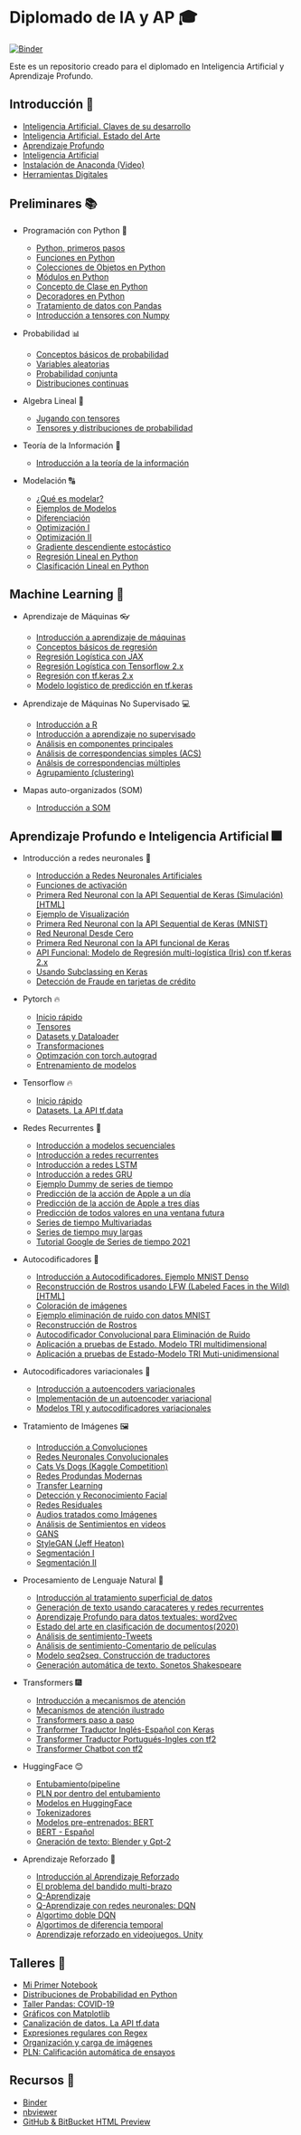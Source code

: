 # Diplomado de IA y AP :mortar_board:

[![Binder](https://mybinder.org/badge_logo.svg)](https://mybinder.org/v2/gh/AprendizajeProfundo/Diplomado/master?urlpath=lab)

Este es un repositorio creado para el diplomado en Inteligencia Artificial y Aprendizaje Profundo.

## Introducción :bookmark_tabs:
- [Inteligencia Artificial. Claves de su desarrollo](https://nbviewer.jupyter.org/github/AprendizajeProfundo/Diplomado/blob/master/Temas/M%C3%B3dulo%200-%20Sesi%C3%B3n%20inaugural/Cuadernos/ap_IA_Estado_Arte.ipynb)
- [Inteligencia Artificial. Estado del Arte](https://nbviewer.jupyter.org/github/AprendizajeProfundo/Diplomado/blob/master/Temas/M%C3%B3dulo%200-%20Sesi%C3%B3n%20inaugural/Cuadernos/Estado_del_Arte.ipynb)
- [Aprendizaje Profundo](https://nbviewer.jupyter.org/github/AprendizajeProfundo/Diplomado/blob/master/Temas/Módulo%200-%20Sesión%20inaugural/Cuadernos/SesionInaguralAP.ipynb)
- [Inteligencia Artificial](https://htmlpreview.github.io/?https://github.com/AprendizajeProfundo/Diplomado/blob/master/Temas/Módulo%200-%20Sesión%20inaugural/HTML/SesionInauguralIA.html)
- [Instalación de Anaconda (Video)](https://www.youtube.com/watch?v=tXekbwrgxL0)
- [Herramientas Digitales](https://nbviewer.jupyter.org/github/AprendizajeProfundo/Diplomado/blob/master/Temas/Módulo%202-%20Introducción%20a%20la%20programación/2.%20Desarrollo%20en%20la%20nube/Cuadernos/Herramientas_Digitales.ipynb#Contenido)


## Preliminares :books:

- Programación con Python :snake:
   - [Python, primeros pasos](https://nbviewer.jupyter.org/github/AprendizajeProfundo/Diplomado/blob/master/Temas/Módulo%202-%20Introducción%20a%20la%20programación/3.%20Programación%20en%20Python/Cuadernos/Intro_Python.ipynb)
   - [Funciones en Python](https://nbviewer.jupyter.org/github/AprendizajeProfundo/Diplomado/blob/master/Temas/M%C3%B3dulo%202-%20Introducci%C3%B3n%20a%20la%20programaci%C3%B3n/3.%20Programaci%C3%B3n%20en%20Python/Cuadernos/Funciones.ipynb)
   - [Colecciones de Objetos en Python](https://nbviewer.jupyter.org/github/AprendizajeProfundo/Diplomado/blob/master/Temas/M%C3%B3dulo%202-%20Introducci%C3%B3n%20a%20la%20programaci%C3%B3n/3.%20Programaci%C3%B3n%20en%20Python/Cuadernos/Colecciones.ipynb)
   - [Módulos en Python](https://nbviewer.jupyter.org/github/AprendizajeProfundo/Diplomado/blob/master/Temas/M%C3%B3dulo%202-%20Introducci%C3%B3n%20a%20la%20programaci%C3%B3n/3.%20Programaci%C3%B3n%20en%20Python/Cuadernos/Paquetes.ipynb)
   - [Concepto de Clase en Python](https://nbviewer.jupyter.org/github/AprendizajeProfundo/Diplomado/blob/master/Temas/Módulo%202-%20Introducción%20a%20la%20programación/3.%20Programación%20en%20Python/Cuadernos/Intro_Clases_Python.ipynb)
   - [Decoradores en Python](https://nbviewer.jupyter.org/github/AprendizajeProfundo/Diplomado/blob/master/Temas/M%C3%B3dulo%202-%20Introducci%C3%B3n%20a%20la%20programaci%C3%B3n/3.%20Programaci%C3%B3n%20en%20Python/Cuadernos/Decorators.ipynb)
   - [Tratamiento de datos con Pandas](https://nbviewer.jupyter.org/github/AprendizajeProfundo/Diplomado/blob/master/Temas/M%C3%B3dulo%2013-%20Talleres/Cuadernos/Taller_Pandas.ipynb)
   - [Introducción a tensores con Numpy](https://nbviewer.jupyter.org/github/AprendizajeProfundo/Diplomado/blob/master/Temas/Módulo%201-%20Matemáticas%20y%20Estadística/1.%20Matemáticas/Cuadernos/Intro_Tensores_I.ipynb)

- Probabilidad :bar_chart:
  - [Conceptos básicos de probabilidad](https://nbviewer.jupyter.org/github/AprendizajeProfundo/Diplomado/blob/master/Temas/Módulo%201-%20Matemáticas%20y%20Estadística/2.%20Estadísica%2C%20Teoría%20de%20la%20Decisión%20y%20Teoría%20de%20la%20información/Cuadernos/Prob_Conceptos_Basicos.ipynb)
  - [Variables aleatorias](https://nbviewer.jupyter.org/github/AprendizajeProfundo/Diplomado/blob/master/Temas/M%C3%B3dulo%201-%20Matem%C3%A1ticas%20y%20Estad%C3%ADstica/2.%20Estad%C3%ADsica%2C%20Teor%C3%ADa%20de%20la%20Decisi%C3%B3n%20y%20Teor%C3%ADa%20de%20la%20informaci%C3%B3n/Cuadernos/Prob_Variables_Aleatorias.ipynb)
  - [Probabilidad conjunta](https://nbviewer.jupyter.org/github/AprendizajeProfundo/Diplomado/blob/master/Temas/Módulo%201-%20Matemáticas%20y%20Estadística/2.%20Estadísica%2C%20Teoría%20de%20la%20Decisión%20y%20Teoría%20de%20la%20información/Cuadernos/Prob_Var_Prob_conjunta.ipynb)
  - [Distribuciones continuas](https://nbviewer.jupyter.org/github/AprendizajeProfundo/Diplomado/blob/master/Temas/M%C3%B3dulo%201-%20Matem%C3%A1ticas%20y%20Estad%C3%ADstica/2.%20Estad%C3%ADsica%2C%20Teor%C3%ADa%20de%20la%20Decisi%C3%B3n%20y%20Teor%C3%ADa%20de%20la%20informaci%C3%B3n/Cuadernos/Prob_Distribuciones_continuas.ipynb)

- Algebra Lineal :triangular_ruler:
   - [Jugando con tensores](https://nbviewer.jupyter.org/github/AprendizajeProfundo/Diplomado/blob/master/Temas/M%C3%B3dulo%201-%20Matem%C3%A1ticas%20y%20Estad%C3%ADstica/1.%20Matem%C3%A1ticas/Cuadernos/Intro_Tensores_II.ipynb)
   - [Tensores y distribuciones de probabilidad](https://nbviewer.jupyter.org/github/AprendizajeProfundo/Diplomado/blob/master/Temas/M%C3%B3dulo%201-%20Matem%C3%A1ticas%20y%20Estad%C3%ADstica/2.%20Estad%C3%ADsica%2C%20Teor%C3%ADa%20de%20la%20Decisi%C3%B3n%20y%20Teor%C3%ADa%20de%20la%20informaci%C3%B3n/Cuadernos/Tensor_Distribucion_Prob.ipynb)

- Teoría de la Información :newspaper:
  - [Introducción a la teoría de la información](https://nbviewer.jupyter.org/github/AprendizajeProfundo/Diplomado/blob/master/Temas/M%C3%B3dulo%201-%20Matem%C3%A1ticas%20y%20Estad%C3%ADstica/2.%20Estad%C3%ADsica%2C%20Teor%C3%ADa%20de%20la%20Decisi%C3%B3n%20y%20Teor%C3%ADa%20de%20la%20informaci%C3%B3n/Cuadernos/ti_Teoria_Informacion.ipynb)

 - Modelación :capital_abcd:
   - [¿Qué es modelar?](https://nbviewer.jupyter.org/github/AprendizajeProfundo/Diplomado/blob/master/Temas/M%C3%B3dulo%201-%20Matem%C3%A1ticas%20y%20Estad%C3%ADstica/1.%20Matem%C3%A1ticas/Cuadernos/mod_Modelamiento.ipynb)
   - [Ejemplos de Modelos](https://nbviewer.jupyter.org/github/AprendizajeProfundo/Diplomado/blob/master/Temas/M%C3%B3dulo%201-%20Matem%C3%A1ticas%20y%20Estad%C3%ADstica/1.%20Matem%C3%A1ticas/Cuadernos/mod_Ejemplo_Modelamiento.ipynb)
   - [Diferenciación](https://nbviewer.jupyter.org/github/AprendizajeProfundo/Diplomado/blob/master/Temas/Módulo%201-%20Matemáticas%20y%20Estadística/1.%20Matemáticas/Cuadernos/cal_derivadas.ipynb)
   - [Optimización I](https://nbviewer.jupyter.org/github/AprendizajeProfundo/Diplomado/blob/master/Temas/Módulo%201-%20Matemáticas%20y%20Estadística/1.%20Matemáticas/Cuadernos/Optimization_1.ipynb)
   - [Optimización II](https://nbviewer.jupyter.org/github/AprendizajeProfundo/Diplomado/blob/master/Temas/Módulo%201-%20Matemáticas%20y%20Estadística/1.%20Matemáticas/Cuadernos/Optimization_2.ipynb)
   - [Gradiente descendiente estocástico](https://nbviewer.org/github/AprendizajeProfundo/Diplomado/blob/master/Temas/M%C3%B3dulo%201-%20Matem%C3%A1ticas%20y%20Estad%C3%ADstica/1.%20Matem%C3%A1ticas/Cuadernos/am-sdg.ipynb)
   - [Regresión Lineal en Python](https://nbviewer.jupyter.org/github/AprendizajeProfundo/Diplomado/blob/master/Temas/M%C3%B3dulo%201-%20Matem%C3%A1ticas%20y%20Estad%C3%ADstica/2.%20Estad%C3%ADsica%2C%20Teor%C3%ADa%20de%20la%20Decisi%C3%B3n%20y%20Teor%C3%ADa%20de%20la%20informaci%C3%B3n/Cuadernos/Regresi%C3%B3n-Lineal-Pyton.ipynb)
   - [Clasificación Lineal en Python](https://nbviewer.jupyter.org/github/AprendizajeProfundo/Diplomado/blob/master/Temas/M%C3%B3dulo%203-%20Introducci%C3%B3n%20al%20aprendizaje%20de%20m%C3%A1quinas/1.%20Introducci%C3%B3n%20a%20IA/Cuadernos/Clasificacion_Lineal.ipynb)
  

## Machine Learning :robot:

- Aprendizaje de Máquinas :eyeglasses:

  - [Introducción a aprendizaje de máquinas](https://nbviewer.jupyter.org/github/AprendizajeProfundo/Diplomado/blob/master/Temas/Módulo%203-%20Introducción%20al%20aprendizaje%20de%20máquinas/1.%20Introducción%20a%20IA/Cuadernos/am_intro_aprendizaje_maquinas.ipynb)
  - [Conceptos básicos de regresión](https://nbviewer.jupyter.org/github/AprendizajeProfundo/Diplomado/blob/master/Temas/Módulo%201-%20Matemáticas%20y%20Estadística/2.%20Estadísica%2C%20Teoría%20de%20la%20Decisión%20y%20Teoría%20de%20la%20información/Cuadernos/am_intro_regresion.ipynb)
  - [Regresión Logística con JAX](https://nbviewer.jupyter.org/github/AprendizajeProfundo/Diplomado/blob/master/Temas/Módulo%203-%20Introducción%20al%20aprendizaje%20de%20máquinas/1.%20Introducción%20a%20IA/Cuadernos/am_Regresion_logistica_JAX.ipynb)
  - [Regresión Logística con Tensorflow 2.x](https://nbviewer.jupyter.org/github/AprendizajeProfundo/Diplomado/blob/master/Temas/Módulo%203-%20Introducción%20al%20aprendizaje%20de%20máquinas/1.%20Introducción%20a%20IA/Cuadernos/am_Regresion_Logistica_Tensorflow.ipynb)
  - [Regresión con tf.keras 2.x](https://nbviewer.jupyter.org/github/AprendizajeProfundo/Diplomado/blob/master/Temas/Módulo%203-%20Introducción%20al%20aprendizaje%20de%20máquinas/1.%20Introducción%20a%20IA/Cuadernos/am_regresion_Keras.ipynb)
  - [Modelo logístico de predicción en tf.keras](https://nbviewer.jupyter.org/github/AprendizajeProfundo/Diplomado/blob/master/Temas/Módulo%203-%20Introducción%20al%20aprendizaje%20de%20máquinas/1.%20Introducción%20a%20IA/Cuadernos/am-logistico-keras-cancer.ipynb)

- Aprendizaje de Máquinas No Supervisado :computer:
   - [Introducción a R](https://nbviewer.jupyter.org/github/AprendizajeProfundo/Diplomado/blob/master/Temas/M%C3%B3dulo%2014-%20Aprendizaje%20no%20Supervisado/Cuadernos/BreveIntroduccion2R.ipynb)
   - [Introducción a aprendizaje no supervisado](https://nbviewer.jupyter.org/github/AprendizajeProfundo/Diplomado/blob/master/Temas/M%C3%B3dulo%2014-%20Aprendizaje%20no%20Supervisado/Cuadernos/AprendizajeNoSupervisado.ipynb)
   - [Análisis en componentes principales](https://nbviewer.jupyter.org/github/AprendizajeProfundo/Diplomado/blob/master/Temas/M%C3%B3dulo%2014-%20Aprendizaje%20no%20Supervisado/Cuadernos/ACP.ipynb)
   - [Análisis de correspondencias simples (ACS)](https://nbviewer.jupyter.org/github/AprendizajeProfundo/Diplomado/blob/master/Temas/M%C3%B3dulo%2014-%20Aprendizaje%20no%20Supervisado/Cuadernos/ACS.ipynb)
   - [Análsis de correspondencias múltiples](https://nbviewer.jupyter.org/github/AprendizajeProfundo/Diplomado/blob/master/Temas/M%C3%B3dulo%2014-%20Aprendizaje%20no%20Supervisado/Cuadernos/ACM.ipynb)
   - [Agrupamiento (clustering)](https://nbviewer.jupyter.org/github/AprendizajeProfundo/Diplomado/blob/master/Temas/M%C3%B3dulo%2014-%20Aprendizaje%20no%20Supervisado/Cuadernos/Agrupamiento.ipynb)

- Mapas auto-organizados (SOM) 
  - [Introducción a SOM](https://nbviewer.jupyter.org/github/AprendizajeProfundo/Diplomado/blob/master/Temas/Módulo%2011-%20Mapas%20Auto%20Organizados/Cuadernos/som_Introduccion.ipynb)

## Aprendizaje Profundo e Inteligencia Artificial :fireworks:

- Introducción a redes neuronales :brain:
   - [Introducción a Redes Neuronales Artificiales](https://nbviewer.jupyter.org/github/AprendizajeProfundo/Diplomado/blob/master/Temas/Módulo%204-%20Introducción%20a%20las%20redes%20neuronales/Cuadernos/am_Intro_RNA.ipynb)
   - [Funciones de activación](https://nbviewer.org/github/AprendizajeProfundo/Diplomado/blob/master/Temas/M%C3%B3dulo%204-%20Introducci%C3%B3n%20a%20las%20redes%20neuronales/Cuadernos/Activation_Functions.ipynb)
   - [Primera Red Neuronal con la API Sequential de Keras (Simulación)](https://nbviewer.jupyter.org/github/AprendizajeProfundo/Diplomado/blob/master/Temas/M%C3%B3dulo%204-%20Introducci%C3%B3n%20a%20las%20redes%20neuronales/Cuadernos/Hello_World_ML.ipynb)
[[HTML]](https://htmlpreview.github.io/?https://github.com/AprendizajeProfundo/Diplomado/blob/master/Temas/M%C3%B3dulo%204-%20Introducci%C3%B3n%20a%20las%20redes%20neuronales/Cuadernos/Hello_World_ML.html)
   - [Ejemplo de Visualización](https://nbviewer.jupyter.org/github/AprendizajeProfundo/Diplomado/blob/master/Temas/M%C3%B3dulo%204-%20Introducci%C3%B3n%20a%20las%20redes%20neuronales/Cuadernos/NN_Animation.ipynb)
   - [Primera Red Neuronal con la API Sequential de Keras (MNIST)](https://nbviewer.jupyter.org/github/AprendizajeProfundo/Diplomado/blob/master/Temas/M%C3%B3dulo%204-%20Introducci%C3%B3n%20a%20las%20redes%20neuronales/Cuadernos/Intro_Keras_Sequential.ipynb)
   - [Red Neuronal Desde Cero](https://nbviewer.jupyter.org/github/AprendizajeProfundo/Diplomado/blob/master/Temas/M%C3%B3dulo%204-%20Introducci%C3%B3n%20a%20las%20redes%20neuronales/Cuadernos/am_Red_De_Cero.ipynb)
  - [Primera Red Neuronal con la API funcional de Keras](https://nbviewer.jupyter.org/github/AprendizajeProfundo/Diplomado/blob/master/Temas/M%C3%B3dulo%204-%20Introducci%C3%B3n%20a%20las%20redes%20neuronales/Cuadernos/Intro_Keras_Functional.ipynb)
  - [API Funcional: Modelo de Regresión multi-logística (Iris) con tf.keras 2.x](https://nbviewer.jupyter.org/github/AprendizajeProfundo/Diplomado/blob/master/Temas/Módulo%203-%20Introducción%20al%20aprendizaje%20de%20máquinas/1.%20Introducción%20a%20IA/Cuadernos/am-softmax-keras-iris.ipynb)
  - [Usando Subclassing en Keras](https://nbviewer.jupyter.org/github/AprendizajeProfundo/Diplomado/blob/master/Temas/Módulo%203-%20Introducción%20al%20aprendizaje%20de%20máquinas/1.%20Introducción%20a%20IA/Cuadernos/am-subclassing-iris.ipynb)
  - [Detección de Fraude en tarjetas de crédito](https://nbviewer.jupyter.org/github/AprendizajeProfundo/Diplomado/blob/master/Temas/Módulo%203-%20Introducción%20al%20aprendizaje%20de%20máquinas/1.%20Introducción%20a%20IA/Cuadernos/am-fraudes_datos_desbalanceados.ipynb)

- Pytorch :fire:
   - [Inicio rápido](https://nbviewer.jupyter.org/github/AprendizajeProfundo/Diplomado/blob/master/Temas/M%C3%B3dulo%2015-%20Pytorch/Cuadernos/Pythorch_01.ipynb)
   - [Tensores](https://nbviewer.jupyter.org/github/AprendizajeProfundo/Diplomado/blob/master/Temas/M%C3%B3dulo%2015-%20Pytorch/Cuadernos/Pythorch_02.ipynb)
   - [Datasets y Dataloader](https://nbviewer.jupyter.org/github/AprendizajeProfundo/Diplomado/blob/master/Temas/M%C3%B3dulo%2015-%20Pytorch/Cuadernos/Pythorch_03.ipynb)
   - [Transformaciones](https://nbviewer.jupyter.org/github/AprendizajeProfundo/Diplomado/blob/master/Temas/M%C3%B3dulo%2015-%20Pytorch/Cuadernos/Pythorch_04.ipynb)
   - [Optimzación con torch.autograd](https://nbviewer.jupyter.org/github/AprendizajeProfundo/Diplomado/blob/master/Temas/M%C3%B3dulo%2015-%20Pytorch/Cuadernos/Pythorch_05.ipynb)
   - [Entrenamiento de modelos](https://nbviewer.jupyter.org/github/AprendizajeProfundo/Diplomado/blob/master/Temas/M%C3%B3dulo%2015-%20Pytorch/Cuadernos/Pythorch_06.ipynb)

- Tensorflow :fire:
   - [Inicio rápido](https://nbviewer.org/github/AprendizajeProfundo/Diplomado/blob/master/Temas/M%C3%B3dulo-16%20Tensorflow/Caudernos/Tensorflow-01.ipynb)
   - [Datasets. La API tf.data](https://nbviewer.org/github/AprendizajeProfundo/Diplomado/blob/master/Temas/M%C3%B3dulo%2013-%20Talleres/Cuadernos/La%20API%20tf.data.ipynb)
   
- Redes Recurrentes :repeat:
  - [Introducción a modelos secuenciales](https://nbviewer.jupyter.org/github/AprendizajeProfundo/Diplomado/blob/master/Temas/M%C3%B3dulo%205-%20Redes%20recurrentes/Cuadernos/rnr_Modelos_secuenciales.ipynb)
  - [Introducción a redes recurrentes](https://nbviewer.jupyter.org/github/AprendizajeProfundo/Diplomado/blob/master/Temas/M%C3%B3dulo%205-%20Redes%20recurrentes/Cuadernos/rnn_Intro_Redes_Recurrentes.ipynb)
  - [Introducción a redes LSTM](https://nbviewer.jupyter.org/github/AprendizajeProfundo/Diplomado/blob/master/Temas/M%C3%B3dulo%205-%20Redes%20recurrentes/Cuadernos/rnr_LSTM_Intro.ipynb)
  - [Introducción a redes GRU](https://nbviewer.jupyter.org/github/AprendizajeProfundo/Diplomado/blob/master/Temas/M%C3%B3dulo%205-%20Redes%20recurrentes/Cuadernos/rnr_GRU_Intro.ipynb)
  - [Ejemplo Dummy de series de tiempo](https://nbviewer.jupyter.org/github/AprendizajeProfundo/Diplomado/blob/master/Temas/M%C3%B3dulo%205-%20Redes%20recurrentes/Cuadernos/rnr_Times_series_Intro-lstm.ipynb)
  - [Predicción de la acción de Apple a un día](https://nbviewer.jupyter.org/github/AprendizajeProfundo/Diplomado/blob/master/Temas/M%C3%B3dulo%205-%20Redes%20recurrentes/Cuadernos/rnr_accion_Apple_Prediccion_un_dia-dropout.ipynb)
  - [Predicción de la acción de Apple a tres días](https://nbviewer.jupyter.org/github/AprendizajeProfundo/Diplomado/blob/master/Temas/M%C3%B3dulo%205-%20Redes%20recurrentes/Cuadernos/rnr_accion_Apple_Prediccion_tres_dias-dropout-.ipynb)
  - [Predicción de todos valores en una ventana futura](https://nbviewer.jupyter.org/github/AprendizajeProfundo/Diplomado/blob/master/Temas/M%C3%B3dulo%205-%20Redes%20recurrentes/Cuadernos/rnr_accion_Apple_Prediccion_tres_dias-multiple-.ipynb)
  - [Series de tiempo  Multivariadas](https://nbviewer.jupyter.org/github/AprendizajeProfundo/Diplomado/blob/master/Temas/Módulo%205-%20Redes%20recurrentes/Cuadernos/rnrTimes_series_Multivariate.ipynb)
  - [Series de tiempo  muy largas](https://nbviewer.jupyter.org/github/AprendizajeProfundo/Diplomado/blob/master/Temas/Módulo%205-%20Redes%20recurrentes/Cuadernos/rnr_Long_Time_series.ipynb)
  - [Tutorial Google de Series de tiempo 2021](https://nbviewer.jupyter.org/github/AprendizajeProfundo/Diplomado/blob/master/Temas/M%C3%B3dulo%205-%20Redes%20recurrentes/Cuadernos/rnr_google_time_series.ipynb)

- Autocodificadores :large_orange_diamond:
  - [Introducción a Autocodificadores. Ejemplo MNIST Denso](https://nbviewer.jupyter.org/github/AprendizajeProfundo/Diplomado/blob/master/Temas/Módulo%206-%20Autocodificadores/1.%20Autocodificadores%20generales/Cuadernos/ae_Example_Dense_mnist.ipynb)
  - [Reconstrucción de Rostros usando LFW (Labeled Faces in the Wild)](https://nbviewer.jupyter.org/github/AprendizajeProfundo/Diplomado/blob/master/Temas/M%C3%B3dulo%206-%20Autocodificadores/1.%20Autocodificadores%20generales/Cuadernos/ae_Example_Dense_Face_Recover.ipynb)
[[HTML]](https://htmlpreview.github.io/?https://github.com/AprendizajeProfundo/Diplomado/blob/master/Temas/M%C3%B3dulo%206-%20Autocodificadores/1.%20Autocodificadores%20generales/Cuadernos/ae_Example_Dense_Face_Recover.html)
  - [Coloración de imágenes](https://nbviewer.jupyter.org/github/AprendizajeProfundo/Diplomado/blob/master/Temas/Módulo%206-%20Autocodificadores/1.%20Autocodificadores%20generales/Cuadernos/ae_Autoencoder_Colorizing.ipynb)
  - [Ejemplo eliminación de ruido con datos MNIST](https://nbviewer.jupyter.org/github/AprendizajeProfundo/Diplomado/blob/master/Temas/M%C3%B3dulo%206-%20Autocodificadores/1.%20Autocodificadores%20generales/Cuadernos/ae_Eliminacion_ruido_MNIST.ipynb)
  - [Reconstrucción de Rostros](https://nbviewer.jupyter.org/github/AprendizajeProfundo/Diplomado/blob/master/Temas/M%C3%B3dulo%206-%20Autocodificadores/1.%20Autocodificadores%20generales/Cuadernos/ae_Example_Dense_Face_Recover.ipynb)
  - [Autocodificador Convolucional para Eliminación de Ruido](https://nbviewer.jupyter.org/github/AprendizajeProfundo/Diplomado/blob/master/Temas/M%C3%B3dulo%206-%20Autocodificadores/1.%20Autocodificadores%20generales/Cuadernos/Noise_Elimination_Conv.ipynb)
  - [Aplicación a pruebas de Estado. Modelo TRI multidimensional](https://nbviewer.jupyter.org/github/AprendizajeProfundo/Diplomado/blob/master/Temas/Módulo%206-%20Autocodificadores/1.%20Autocodificadores%20generales/Cuadernos/ae_Autoencoder_Exam.ipynb)
  - [Aplicación a pruebas de Estado-Modelo TRI Muti-unidimensional](https://nbviewer.jupyter.org/github/AprendizajeProfundo/Diplomado/blob/master/Temas/Módulo%206-%20Autocodificadores/1.%20Autocodificadores%20generales/Cuadernos/ae_Autoencoder_Exam-multi_uni.ipynb)

- Autocodificadores variacionales :large_blue_diamond:
  - [Introducción a autoencoders variacionales](https://nbviewer.jupyter.org/github/AprendizajeProfundo/Diplomado/blob/master/Temas/Módulo%206-%20Autocodificadores/2.%20Autocodificadores%20variacionales/Cuadernos/VAE_Introduction.ipynb)
  - [Implementación  de un autoencoder variacional](https://nbviewer.jupyter.org/github/AprendizajeProfundo/Diplomado/blob/master/Temas/Módulo%206-%20Autocodificadores/2.%20Autocodificadores%20variacionales/Cuadernos/VAE_Example_Dense_mnist.ipynb)
  - [Modelos TRI y autocodificadores variacionales](https://nbviewer.jupyter.org/github/AprendizajeProfundo/Diplomado/blob/master/Temas/Módulo%206-%20Autocodificadores/2.%20Autocodificadores%20variacionales/Cuadernos/VAI_Introduction-TRI.ipynb)

- Tratamiento de Imágenes :framed_picture:
  - [Introducción a Convoluciones](https://nbviewer.jupyter.org/github/AprendizajeProfundo/Diplomado/blob/master/Temas/Módulo%207-%20Aprendizaje%20Profundo%20I/3.%20Tratamiendo%20de%20imágenes/Cuadernos/ti_convoluciones.ipynb)
  - [Redes Neuronales Convolucionales](https://nbviewer.jupyter.org/github/AprendizajeProfundo/Diplomado/blob/master/Temas/Módulo%207-%20Aprendizaje%20Profundo%20I/3.%20Tratamiendo%20de%20imágenes/Cuadernos/ti_cnn.ipynb)
  - [Cats Vs Dogs (Kaggle Competition)](https://nbviewer.jupyter.org/github/AprendizajeProfundo/Diplomado/blob/master/Temas/M%C3%B3dulo%207-%20Aprendizaje%20Profundo%20I/3.%20Tratamiendo%20de%20im%C3%A1genes/Cuadernos/ti_Cat_Dog_Kaggle.ipynb)
  - [Redes Produndas Modernas](https://nbviewer.jupyter.org/github/AprendizajeProfundo/Diplomado/blob/master/Temas/M%C3%B3dulo%207-%20Aprendizaje%20Profundo%20I/2.%20Redes%20profundas/tl_redes_modernas.ipynb)
  - [Transfer Learning](https://nbviewer.jupyter.org/github/AprendizajeProfundo/Diplomado/blob/master/Temas/M%C3%B3dulo%207-%20Aprendizaje%20Profundo%20I/2.%20Redes%20profundas/tl_transfer_learning.ipynb)
  - [Detección y Reconocimiento Facial](https://nbviewer.jupyter.org/github/AprendizajeProfundo/Diplomado/blob/master/Temas/M%C3%B3dulo%207-%20Aprendizaje%20Profundo%20I/2.%20Redes%20profundas/tl_deteccion_reconocimiento_facial.ipynb)
  - [Redes Residuales](https://nbviewer.jupyter.org/github/AprendizajeProfundo/Ciencia-de-Datos/blob/f871b4cc0b925431fd772026561ab6550652a3f5/Cuadernos/ResNet.ipynb)
  - [Audios tratados como Imágenes](https://nbviewer.jupyter.org/github/AprendizajeProfundo/Diplomado/blob/master/Temas/Módulo%207-%20Aprendizaje%20Profundo%20I/3.%20Tratamiendo%20de%20imágenes/Cuadernos/ti_Audio.ipynb)
  - [Análisis de Sentimientos en videos](https://drive.google.com/file/d/1IYUphobzz-ai7bvRA144REq9inW7d4q5/view?usp=sharing)
  - [GANS](https://nbviewer.jupyter.org/github/AprendizajeProfundo/Ciencia-de-Datos/blob/f871b4cc0b925431fd772026561ab6550652a3f5/Cuadernos/GAN.ipynb)
  - [StyleGAN (Jeff Heaton)](https://github.com/jeffheaton/t81_558_deep_learning/blob/master/t81_558_class_07_3_style_gan.ipynb)
  - [Segmentación I](https://colab.research.google.com/drive/1AmaRGcvXE5cC4pCAtAAEy7W7bvRJnFKX?authuser=1)
  - [Segmentación II](https://colab.research.google.com/drive/1V_S9RygDS0kk7hxyVg0_6rQhk4Seqd1F?usp=sharing)

- Procesamiento de Lenguaje Natural :abcd:
  - [Introducción al tratamiento superficial de datos](https://nbviewer.jupyter.org/github/AprendizajeProfundo/Diplomado/blob/master/Temas/Módulo%208-%20Aprendizaje%20Profundo%20II/1.%20Procesamiento%20de%20Lenguaje%20natural/Cuadernos/nlp_Introduccion.ipynb)
  - [Generación de texto usando caracateres y redes recurrentes](https://nbviewer.jupyter.org/github/AprendizajeProfundo/Diplomado/blob/master/Temas/Módulo%208-%20Aprendizaje%20Profundo%20II/1.%20Procesamiento%20de%20Lenguaje%20natural/Cuadernos/nlp_Char_generator_RNN.ipynb)
  - [Aprendizaje Profundo para datos textuales: word2vec](https://nbviewer.jupyter.org/github/AprendizajeProfundo/Diplomado/blob/master/Temas/Módulo%208-%20Aprendizaje%20Profundo%20II/1.%20Procesamiento%20de%20Lenguaje%20natural/Cuadernos/nlp_word2vec.ipynb)
  - [Estado del arte en clasificación de documentos(2020)](https://nbviewer.jupyter.org/github/AprendizajeProfundo/Diplomado/blob/master/Temas/Módulo%208-%20Aprendizaje%20Profundo%20II/1.%20Procesamiento%20de%20Lenguaje%20natural/Cuadernos/nlp_Clustering_docs.ipynb)
  - [Análisis de sentimiento-Tweets](https://nbviewer.jupyter.org/github/AprendizajeProfundo/Diplomado/blob/master/Temas/Módulo%208-%20Aprendizaje%20Profundo%20II/1.%20Procesamiento%20de%20Lenguaje%20natural/Cuadernos/nlp_Sentiment%20Analysis.ipynb)
  - [Análisis de sentimiento-Comentario de películas](https://nbviewer.jupyter.org/github/AprendizajeProfundo/Diplomado/blob/master/Temas/Módulo%208-%20Aprendizaje%20Profundo%20II/1.%20Procesamiento%20de%20Lenguaje%20natural/Cuadernos/nlp_IBDM_Reviews.ipynb)
  - [Modelo seq2seq. Construcción de traductores](https://nbviewer.jupyter.org/github/AprendizajeProfundo/Diplomado/blob/master/Temas/Módulo%208-%20Aprendizaje%20Profundo%20II/1.%20Procesamiento%20de%20Lenguaje%20natural/Cuadernos/nlp_seq2seq_traductor.ipynb)
  - [Generación automática de texto. Sonetos Shakespeare](https://nbviewer.jupyter.org/github/AprendizajeProfundo/Diplomado/blob/master/Temas/Módulo%208-%20Aprendizaje%20Profundo%20II/1.%20Procesamiento%20de%20Lenguaje%20natural/Cuadernos/nlp_Shakespeare.ipynb)

- Transformers :fireworks:
  - [Introducción a mecanismos de atención](https://nbviewer.jupyter.org/github/AprendizajeProfundo/Diplomado/blob/master/Temas/M%C3%B3dulo%208-%20Aprendizaje%20Profundo%20II/2.%20Transformers/Cuadernos/tr_Mecanismos_Atencion.ipynb)
  - [Mecanismos de atención ilustrado](https://nbviewer.jupyter.org/github/AprendizajeProfundo/Diplomado/blob/master/Temas/M%C3%B3dulo%208-%20Aprendizaje%20Profundo%20II/1.%20Procesamiento%20de%20Lenguaje%20natural/Cuadernos/nlp_Atencion_Ilustrado.ipynb)
  - [Transformers paso a paso](https://nbviewer.jupyter.org/github/AprendizajeProfundo/Diplomado/blob/master/Temas/Módulo%208-%20Aprendizaje%20Profundo%20II/2.%20Transformers/Cuadernos/trTransformers_paso_a_paso.ipynb)
  - [Tranformer Traductor Inglés-Español con Keras ](https://nbviewer.jupyter.org/github/AprendizajeProfundo/Diplomado/blob/master/Temas/Módulo%208-%20Aprendizaje%20Profundo%20II/2.%20Transformers/Cuadernos/tr_machine-translation-transformers.ipynb)
  - [Transformer Traductor Portugués-Ingles con tf2](https://nbviewer.jupyter.org/github/AprendizajeProfundo/Diplomado/blob/master/Temas/M%C3%B3dulo%208-%20Aprendizaje%20Profundo%20II/2.%20Transformers/Cuadernos/gpu_%20transformer_traductor.ipynb)
  - [Transformer Chatbot con tf2](https://nbviewer.jupyter.org/github/AprendizajeProfundo/Diplomado/blob/master/Temas/M%C3%B3dulo%208-%20Aprendizaje%20Profundo%20II/2.%20Transformers/Cuadernos/tpu_transformer_chatbot.ipynb)

- HuggingFace :blush:
   - [Entubamiento(pipeline](https://nbviewer.jupyter.org/github/AprendizajeProfundo/PLN/blob/main/Cuadernos/nlp_HuggingFace_01_pipeline.ipynb)
   - [PLN por dentro del entubamiento](https://nbviewer.jupyter.org/github/AprendizajeProfundo/PLN/blob/main/Cuadernos/nlp_HuggingFace_02_pipeline_por%20dentro.ipynb)
   - [Modelos en HuggingFace](https://nbviewer.jupyter.org/github/AprendizajeProfundo/PLN/blob/main/Cuadernos/nlp_HuggingFace_03_Models.ipynb)
   - [Tokenizadores](https://nbviewer.jupyter.org/github/AprendizajeProfundo/PLN/blob/main/Cuadernos/nlp_HuggingFace_04_Tokenizers.ipynb)
   - [Modelos pre-entrenados: BERT](https://nbviewer.jupyter.org/github/AprendizajeProfundo/PLN/blob/main/Cuadernos/nlp_HuggingFace_06_BERT_pretraining.ipynb)
   - [BERT - Español](https://nbviewer.jupyter.org/github/AprendizajeProfundo/PLN/blob/main/Cuadernos/nlp_HuggingFace_06_BERT_pretraining_sp.ipynb)
   - [Gneración de texto: Blender y Gpt-2](https://nbviewer.jupyter.org/github/AprendizajeProfundo/PLN/blob/main/Cuadernos/nlp_HuggingFace_gpt2.ipynb)

- Aprendizaje Reforzado :mag_right:
   - [Introducción al Aprendizaje Reforzado](https://nbviewer.jupyter.org/github/AprendizajeProfundo/Diplomado/blob/master/Temas/M%C3%B3dulo%2012-%20Aprendizaje%20Reforzado/Cuadernos/ar_Aprendizaje_Reforzado_Intro.ipynb)
   - [El problema del bandido multi-brazo](https://nbviewer.jupyter.org/github/AprendizajeProfundo/Diplomado/blob/master/Temas/M%C3%B3dulo%2012-%20Aprendizaje%20Reforzado/Cuadernos/ar_Bandido_Multi_brazo%20.ipynb)
   - [Q-Aprendizaje](https://nbviewer.jupyter.org/github/AprendizajeProfundo/Diplomado/blob/master/Temas/M%C3%B3dulo%2012-%20Aprendizaje%20Reforzado/Cuadernos/ar_QLearning.ipynb)
   - [Q-Aprendizaje con redes neuronales: DQN](https://github.com/AprendizajeProfundo/Diplomado/blob/master/Temas/M%C3%B3dulo%2012-%20Aprendizaje%20Reforzado/Cuadernos/ar_DQN_Learning.ipynb)
   - [Algortimo doble DQN](https://nbviewer.jupyter.org/github/AprendizajeProfundo/Diplomado/blob/master/Temas/M%C3%B3dulo%2012-%20Aprendizaje%20Reforzado/Cuadernos/ar_Double_DQN_Learning.ipynb)
   - [Algortimos de diferencia temporal](https://github.com/AprendizajeProfundo/Diplomado/blob/master/Temas/M%C3%B3dulo%2012-%20Aprendizaje%20Reforzado/Cuadernos/ar_Time_Diff_QLearning.ipynb)
   - [Aprendizaje reforzado en videojuegos. Unity](https://nbviewer.jupyter.org/github/AprendizajeProfundo/Diplomado/blob/master/Temas/M%C3%B3dulo%2012-%20Aprendizaje%20Reforzado/Cuadernos/ar_Unity.ipynb)

## Talleres :memo:

- [Mi Primer Notebook](https://nbviewer.jupyter.org/github/AprendizajeProfundo/Diplomado/blob/master/Temas/M%C3%B3dulo%202-%20Introducci%C3%B3n%20a%20la%20programaci%C3%B3n/2.%20Desarrollo%20en%20la%20nube/Cuadernos/Mi_Primer_Notebook.ipynb)
- [Distribuciones de Probabilidad en Python](https://nbviewer.jupyter.org/github/AprendizajeProfundo/Diplomado/blob/master/Temas/M%C3%B3dulo%2013-%20Talleres/Cuadernos/Taller_Distribuciones.ipynb)
 - [Taller Pandas: COVID-19](https://github.com/AprendizajeProfundo/Diplomado/blob/master/Temas/Módulo%202-%20Introducción%20a%20la%20programación/3.%20Programación%20en%20Python/Cuadernos/pandas_COVID_Limpie_Base_Nacional.ipynb)
 - [Gráficos con Matplotlib](https://nbviewer.jupyter.org/github/AprendizajeProfundo/Diplomado/blob/master/Temas/M%C3%B3dulo%2013-%20Talleres/Cuadernos/Cuaderno_Matplotlib.ipynb)
 - [Canalización de datos. La API tf.data](https://nbviewer.jupyter.org/github/AprendizajeProfundo/Diplomado/blob/master/Temas/M%C3%B3dulo%2013-%20Talleres/Cuadernos/La%20API%20tf.data.ipynb)
 - [Expresiones regulares con Regex](https://nbviewer.jupyter.org/github/AprendizajeProfundo/Diplomado/blob/master/Temas/M%C3%B3dulo%2013-%20Talleres/Cuadernos/Taller_Regex.ipynb)
 - [Organización y carga de imágenes](https://nbviewer.jupyter.org/github/AprendizajeProfundo/Diplomado/blob/master/Temas/M%C3%B3dulo%2013-%20Talleres/Cuadernos/ti_Carga_de_imagenes.ipynb)
 - [PLN: Calificación automática de ensayos](https://nbviewer.jupyter.org/github/AprendizajeProfundo/PLN/blob/main/Cuadernos/Practica_2_NLP.ipynb)

## Recursos :pushpin:

* [Binder](https://mybinder.org/)
* [nbviewer](https://nbviewer.jupyter.org/)
* [GitHub & BitBucket HTML Preview](https://htmlpreview.github.io/)
